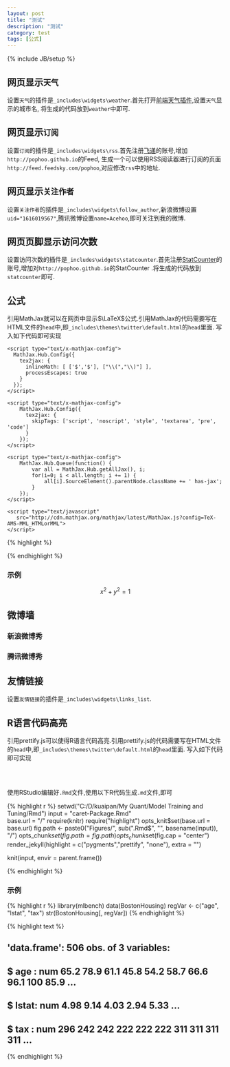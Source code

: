 ```yaml
---
layout: post
title: "测试"
description: "测试"
category: test
tags: [公式]
---
```

{% include JB/setup %}

## 网页显示`天气`

设置`天气`的插件是`_includes\widgets\weather`.首先打开[前端天气插件](http://lab.julying.com/weather/),设置`天气`显示的城市名,
将生成的代码放到`weather`中即可.

## 网页显示`订阅`

设置`订阅`的插件是`_includes\widgets\rss`.首先注册[飞递](http://www.feedsky.com/)的账号,增加`http://pophoo.github.io`的Feed,
生成一个可以使用RSS阅读器进行订阅的页面`http://feed.feedsky.com/pophoo`,对应修改`rss`中的地址.

## 网页显示`关注作者`

设置`关注作者`的插件是`_includes\widgets\follow_author`,新浪微博设置`uid="1616019567"`,腾讯微博设置`name=Acehoo`,即可关注到我的微博.

## 网页页脚显示访问次数

设置访问次数的插件是`_includes\widgets\statcounter`.首先注册[StatCounter](http://statcounter.com/)的账号,增加对`http://pophoo.github.io`的StatCounter
.将生成的代码放到`statcounter`即可.

## 公式

引用MathJax就可以在网页中显示$\LaTeX$公式.引用MathJax的代码需要写在HTML文件的`head`中,即`_includes\themes\twitter\default.html`的`head`里面.
写入如下代码即可实现

```
<script type="text/x-mathjax-config">
  MathJax.Hub.Config({
	tex2jax: {
	  inlineMath: [ ['$','$'], ["\\(","\\)"] ],
	  processEscapes: true
	}
  });
</script>
```

```
<script type="text/x-mathjax-config">
	MathJax.Hub.Config({
	  tex2jax: {
		skipTags: ['script', 'noscript', 'style', 'textarea', 'pre', 'code']
	  }
	});
</script>
```
```
<script type="text/x-mathjax-config">
	MathJax.Hub.Queue(function() {
		var all = MathJax.Hub.getAllJax(), i;
		for(i=0; i < all.length; i += 1) {
			all[i].SourceElement().parentNode.className += ' has-jax';
		}
	});
</script>
```

```
<script type="text/javascript"
   src="http://cdn.mathjax.org/mathjax/latest/MathJax.js?config=TeX-AMS-MML_HTMLorMML">
</script>
```

{% highlight %}
<script type="text/x-mathjax-config">
	MathJax.Hub.Config({
		TeX: {equationNumbers: {autoNumber: ["AMS"], useLabelIds: true}},
		"HTML-CSS": {linebreaks: {automatic: true}},
		SVG: {linebreaks: {automatic: true}}
	});
</script>
{% endhighlight %}

### 示例

$$x^2+y^2=1$$

## 微博墙

### 新浪微博秀

### 腾讯微博秀

## 友情链接

设置`友情链接`的插件是`_includes\widgets\links_list`.

## R语言代码高亮

引用prettify.js可以使得R语言代码高亮.引用prettify.js的代码需要写在HTML文件的`head`中,即`_includes\themes\twitter\default.html`的`head`里面.
写入如下代码即可实现

<pre class=prettyprint>
<script src="https://google-code-prettify.googlecode.com/svn/loader/run_prettify.js"></script>
</pre>

使用RStudio编辑好`.Rmd`文件,使用以下R代码生成`.md`文件,即可

{% highlight r %}
setwd("C:/D/kuaipan/My Quant/Model Training and Tuning/Rmd")
input = "caret-Package.Rmd"  
base.url = "/"
require(knitr)
require("highlight")
opts_knit$set(base.url = base.url)
fig.path <- paste0("Figures/", sub(".Rmd$", "", basename(input)), "/")
opts_chunk$set(fig.path = fig.path)
opts_chunk$set(fig.cap = "center")
render_jekyll(highlight = c("pygments","prettify", "none"), extra = "")

knit(input, envir = parent.frame())

{% endhighlight %}

### 示例

{% highlight r %}
library(mlbench)
data(BostonHousing)
regVar <- c("age", "lstat", "tax")
str(BostonHousing[, regVar])
{% endhighlight %}



{% highlight text %}
## 'data.frame':	506 obs. of  3 variables:
##  $ age  : num  65.2 78.9 61.1 45.8 54.2 58.7 66.6 96.1 100 85.9 ...
##  $ lstat: num  4.98 9.14 4.03 2.94 5.33 ...
##  $ tax  : num  296 242 242 222 222 222 311 311 311 311 ...
{% endhighlight %}
